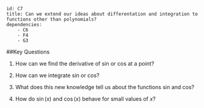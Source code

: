 ````
id: C7
title: Can we extend our ideas about differentation and integration to functions other than polynomials?
dependencies: 
    - C6
    - F4
    - G3
````
##Key Questions

1. How can we find the derivative of sin or cos at a point?

1. How can we integrate sin or cos?

1. What does this new knowledge tell us about the functions sin and cos?

1. How do $\sin(x)$ and $\cos(x)$ behave for small values of $x$?

